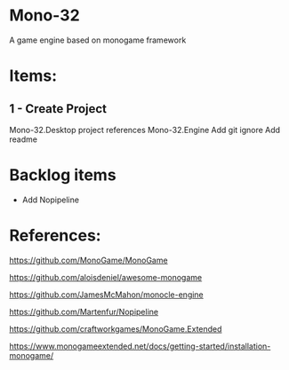 # Mono-32
A game engine based on monogame framework

# Items: 

## 1 - Create Project

Mono-32.Desktop project references Mono-32.Engine
Add git ignore
Add readme

# Backlog items

- Add Nopipeline

# References:

https://github.com/MonoGame/MonoGame

https://github.com/aloisdeniel/awesome-monogame

https://github.com/JamesMcMahon/monocle-engine

https://github.com/Martenfur/Nopipeline

https://github.com/craftworkgames/MonoGame.Extended

https://www.monogameextended.net/docs/getting-started/installation-monogame/

